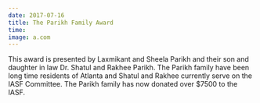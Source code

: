 ```yaml
---
date: 2017-07-16
title: The Parikh Family Award
time:
image: a.com
---
```

This award is presented by Laxmikant and Sheela Parikh and their son and
daughter in law Dr. Shatul and Rakhee Parikh. The Parikh family have been
long time residents of Atlanta and Shatul and Rakhee currently serve on the
IASF Committee. The Parikh family has now donated over $7500 to the
IASF.